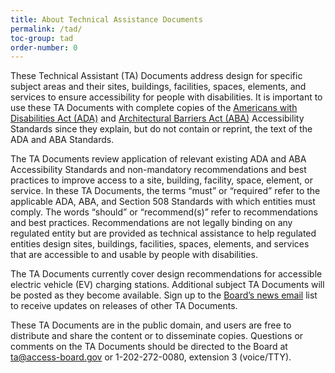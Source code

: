 ```yaml
---
title: About Technical Assistance Documents
permalink: /tad/
toc-group: tad
order-number: 0
---
```


These Technical Assistant (TA) Documents address design for specific subject areas and their sites, buildings, facilities, spaces, elements, and services to ensure accessibility for people with disabilities. It is important to use these TA Documents with complete copies of the [Americans with Disabilities Act (ADA)](https://www.access-board.gov/ada/) and [Architectural Barriers Act (ABA)](https://www.access-board.gov/aba/) Accessibility Standards since they explain, but do not contain or reprint, the text of the ADA and ABA Standards. 

The TA Documents review application of relevant existing ADA and ABA Accessibility Standards and non-mandatory recommendations and best practices to improve access to a site, building, facility, space, element, or service. In these TA Documents, the terms “must” or “required” refer to the applicable ADA, ABA, and Section 508 Standards with which entities must comply. The words “should” or “recommend(s)” refer to recommendations and best practices. Recommendations are not legally binding on any regulated entity but are provided as technical assistance to help regulated entities design sites, buildings, facilities, spaces, elements, and services that are accessible to and usable by people with disabilities.

The TA Documents currently cover design recommendations for accessible electric vehicle (EV) charging stations. Additional subject TA Documents will be posted as they become available. Sign up to the [Board’s news email](https://public.govdelivery.com/accounts/USACCESS/subscriber/new?topic_id=USACCESS_1) list to receive updates on releases of other TA Documents.

These TA Documents are in the public domain, and users are free to distribute and share the content or to disseminate copies. Questions or comments on the TA Documents should be directed to the Board at <ta@access-board.gov> or 1-202-272-0080, extension 3 (voice/TTY).
